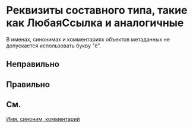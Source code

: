 # Реквизиты составного типа, такие как ЛюбаяСсылка и аналогичные

В именах, синонимах и комментариях объектов метаданных не допускается использовать букву "ё".


## Неправильно

## Правильно

## См.

[Имя, синоним, комментарий](https://its.1c.ru/db/v8std#content:474:hdoc)
